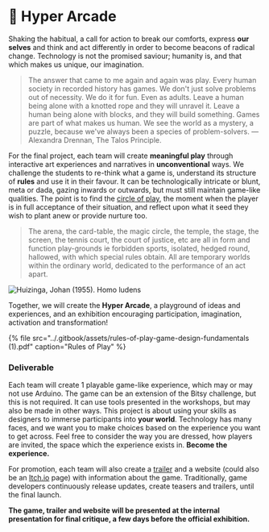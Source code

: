 # 🥇 Hyper Arcade

Shaking the habitual, a call for action to break our comforts, express **our** **selves** and think and act differently in order to become beacons of radical change. Technology is not the promised saviour; humanity is, and that which makes us unique, our imagination. 

> The answer that came to me again and again was play. Every human society in recorded history has games. We don't just solve problems out of necessity. We do it for fun. Even as adults. Leave a human being alone with a knotted rope and they will unravel it. Leave a human being alone with blocks, and they will build something. Games are part of what makes us human. We see the world as a mystery, a puzzle, because we've always been a species of problem-solvers. — Alexandra Drennan, The Talos Principle.

For the final project, each team will create **meaningful play** through interactive art experiences and narratives in **unconventional** ways. We challenge the students to re-think what a game is, understand its structure of **rules** and use it in their favour. It can be technologically intricate or blunt, meta or dada, gazing inwards or outwards, but must still maintain game-like qualities. The point is to find the [circle of play](https://en.wikipedia.org/wiki/Magic_circle_%28virtual_worlds%29), the moment when the player is in full acceptance of their situation,  and reflect upon what it seed they wish to plant anew or provide nurture too.

> The arena, the card-table, the magic circle, the temple, the stage, the screen, the tennis court, the court of justice, etc are all in form and function play-grounds ie forbidden sports, isolated, hedged round, hallowed, with which special rules obtain. All are temporary worlds within the ordinary world, dedicated to the performance of an act apart.

![Huizinga, Johan \(1955\). Homo ludens](https://miro.medium.com/max/2560/1*d6OtwWUG2Zmnp7fl8tysxw.png)

Together, we will create the **Hyper Arcade**, a playground of ideas and experiences, and an exhibition encouraging participation, imagination, activation and transformation!

{% file src="../.gitbook/assets/rules-of-play-game-design-fundamentals \(1\).pdf" caption="Rules of Play" %}

### Deliverable

Each team will create 1 playable game-like experience, which may or may not use Arduino. The game can be an extension of the Bitsy challenge, but this is not required. It can use tools presented in the workshops, but may also be made in other ways. This project is about using your skills as designers to immerse participants into **your world**. Technology has many faces, and we want you to make choices based on the experience you want to get across. Feel free to consider the way you are dressed, how players are invited, the space which the experience exists in. **Become the experience.**

For promotion, each team will also create a [trailer](https://www.youtube.com/watch?v=4CSYA9R70R8) and a website \(could also be an [Itch.io](https://itch.io/) page\) with information about the game. Traditionally, game developers continuously release updates, create teasers and trailers, until the final launch.

**The game, trailer and website will be presented at the internal presentation for final critique, a few days before the official exhibition.**  


